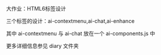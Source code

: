 大作业：HTML6标签设计

三个标签的设计：ai-contextmenu,ai-chat,ai-enhance 

其中 ai-contextmenu 与 ai-chat 放在一个 ai-components.js 中

更多详细信息参见 diary 文件夹
